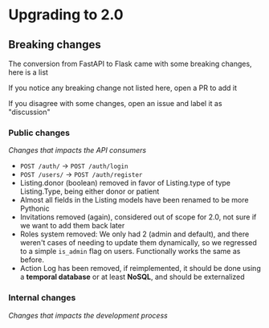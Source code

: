 # Upgrading to 2.0

## Breaking changes

The conversion from FastAPI to Flask came with some breaking changes, here is a
list

If you notice any breaking change not listed here, open a PR to add it

If you disagree with some changes, open an issue and label it as "discussion"

### Public changes

_Changes that impacts the API consumers_

- `POST /auth/` -> `POST /auth/login`
- `POST /users/` -> `POST /auth/register`
- Listing.donor (boolean) removed in favor of Listing.type of type Listing.Type,
  being either donor or patient
- Almost all fields in the Listing models have been renamed to be more Pythonic
- Invitations removed (again), considered out of scope for 2.0, not sure if we
  want to add them back later
- Roles system removed: We only had 2 (admin and default), and there weren't
  cases of needing to update them dynamically, so we regressed to a simple
  `is_admin` flag on users. Functionally works the same as before.
- Action Log has been removed, if reimplemented, it should be done using a
  **temporal database** or at least **NoSQL**, and should be externalized

### Internal changes

_Changes that impacts the development process_
